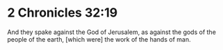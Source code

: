 # 2 Chronicles 32:19

And they spake against the God of Jerusalem, as against the gods of the people of the earth, [which were] the work of the hands of man.